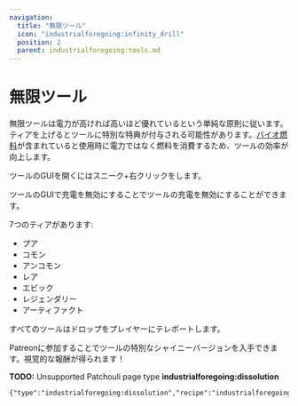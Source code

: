 ```yaml
---
navigation:
  title: "無限ツール"
  icon: "industrialforegoing:infinity_drill"
  position: 2
  parent: industrialforegoing:tools.md
---
```


# 無限ツール

無限ツールは電力が高ければ高いほど優れているという単純な原則に従います。ティアを上げるとツールに特別な特典が付与される可能性があります。[バイオ燃料](../biofuel.md)が含まれていると使用時に電力ではなく燃料を消費するため、ツールの効率が向上します。

ツールのGUIを開くには<Color id="gold">スニーク+右クリック</Color>をします。

ツールのGUIで充電を無効にすることでツールの<Color id="gold">充電</Color>を無効にすることができます。 

7つのティアがあります: 
- プア
- コモン
- アンコモン
- レア
- エピック
- レジェンダリー
- アーティファクト

すべてのツールはドロップをプレイヤーにテレポートします。

Patreonに参加することでツールの特別な<Color id="gold">シャイニー</Color>バージョンを入手できます。視覚的な報酬が得られます！

**TODO:** Unsupported Patchouli page type **industrialforegoing:dissolution**

```
{"type":"industrialforegoing:dissolution","recipe":"industrialforegoing:dissolution_chamber/infinity_drill"}
```

